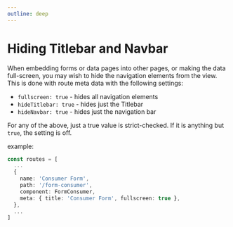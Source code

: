 ```yaml
---
outline: deep
---
```


# Hiding Titlebar and Navbar

When embedding forms or data pages into other pages, or making the data full-screen, you may wish to hide the navigation
elements from the view. This is done with route meta data with the following settings:

- `fullscreen: true` - hides all navigation elements
- `hideTitlebar: true` - hides just the Titlebar
- `hideNavbar: true` - hides just the navigation bar

For any of the above, just a true value is strict-checked. If it is anything but `true`, the setting is off.

example:

```ts
const routes = [
  ...
  {
    name: 'Consumer Form',
    path: '/form-consumer',
    component: FormConsumer,
    meta: { title: 'Consumer Form', fullscreen: true },
  },
  ...
]
```
